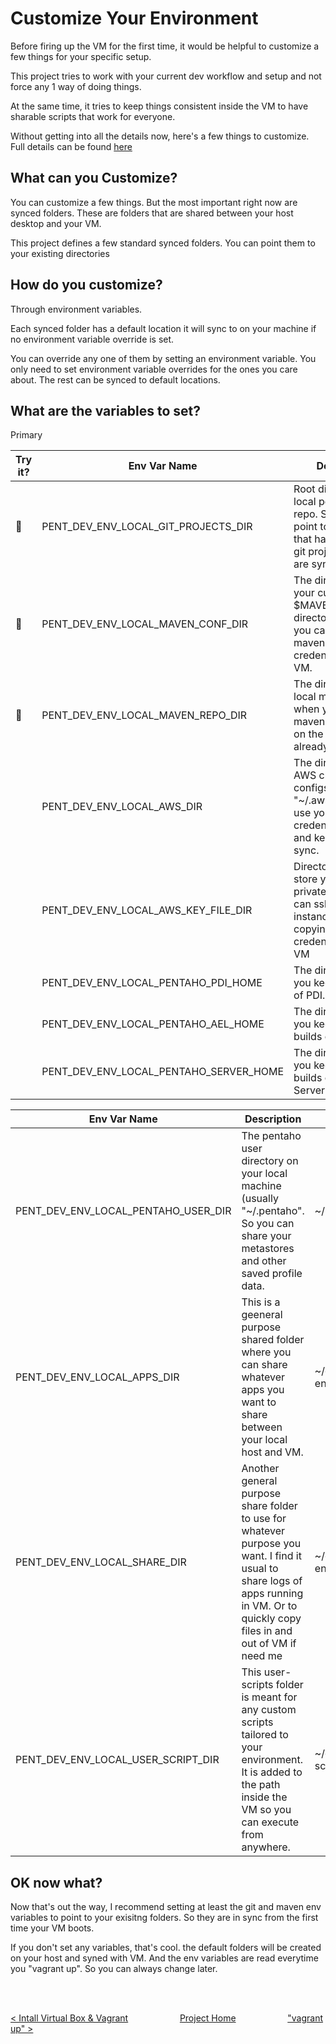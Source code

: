 # Customize Your Environment

Before firing up the VM for the first time, it would be helpful to customize a few things for your specific setup.

This project tries to work with your current dev workflow and setup and not force any 1 way of doing things.

At the same time, it tries to keep things consistent inside the VM to have sharable scripts that work for everyone.

Without getting into all the details now, here's a few things to customize.  Full details can be found [here](../vagrant/README.md)

## What can you Customize?

You can customize a few things.  But the most important right now are synced folders.  These are folders that are shared between your host desktop and your VM.  

This project defines a few standard synced folders. You can point them to your existing directories

## How do you customize?

Through environment variables.  

Each synced folder has a default location it will sync to on your machine if no environment variable override is set.

You can override any one of them by setting an environment variable.  You only need to set environment variable overrides for the ones you care about.  The rest can be synced to default locations.

## What are the variables to set?

Primary

| Try it? | Env Var Name | Description  |  Default Value   |
| --- | ------------ | -----------  | ---------------  |
| &#x1F538; | PENT_DEV_ENV_LOCAL_GIT_PROJECTS_DIR   | Root directory of local pentaho git repo.  Suggested to point to the directory that has your current git projects so they are synced.              | ~/dev-env/pentaho/git/ |
| &#x1F538; | PENT_DEV_ENV_LOCAL_MAVEN_CONF_DIR | The direcotory of your current $MAVEN_HOME/conf directory.  This is so you can share your maven configs / credentials inside VM.              | ~/dev-env/pentaho/maven/conf |
| &#x1F538; | PENT_DEV_ENV_LOCAL_MAVEN_REPO_DIR | The directory of your local maven repo.  So, when your VM runs maven, it can pick up on the files you already downloaded.              | ~/.m2 |
| | PENT_DEV_ENV_LOCAL_AWS_DIR | The directory of your AWS credentials and configs.  Usually "~/.aws".  So you can use your current aws credentials inside VM and keep them in sync.              | ~/.aws     |
| | PENT_DEV_ENV_LOCAL_AWS_KEY_FILE_DIR | Directory where you store your public and private keys.  So you can ssh into AWS instances without copying ur credentials inside the VM              | ~/dev-env/pentaho/aws-keys |
| | PENT_DEV_ENV_LOCAL_PENTAHO_PDI_HOME | The directory where you keep dev builds of PDI.              | ~/dev-env/pentaho/pdi |
| | PENT_DEV_ENV_LOCAL_PENTAHO_AEL_HOME | The directory where you keep your dev builds of AEL              | ~/dev-env/pentaho/ael |
| | PENT_DEV_ENV_LOCAL_PENTAHO_SERVER_HOME | The directory where you keep your dev builds of Pentaho Server              | ~/dev-env/pentaho/server |


| Env Var Name | Description  |  Default Value   |
| ------------ | -----------  | ---------------  |
| PENT_DEV_ENV_LOCAL_PENTAHO_USER_DIR | The pentaho user directory on your local machine (usually "~/.pentaho".  So you can share your metastores and other saved profile data.             | ~/.pentaho |
| PENT_DEV_ENV_LOCAL_APPS_DIR | This is a geeneral purpose shared folder where you can share whatever apps you want to share between your local host and VM.                | ~/dev-env/pentaho/apps |
| PENT_DEV_ENV_LOCAL_SHARE_DIR | Another general purpose share folder to use for whatever purpose you want.  I find it usual to share logs of apps running in VM.  Or to quickly copy files in and out of VM if need me              | ~/dev-env/pentaho/share |
| PENT_DEV_ENV_LOCAL_USER_SCRIPT_DIR | This user-scripts folder is meant for any custom scripts tailored to your environment.  It is added to the path inside the VM so you can execute from anywhere.              | ~/dev-env/user-scripts |

## OK  now what?

Now that's out the way, I recommend setting at least the git and maven env variables to point to your exisitng folders. So they are in sync from the first time your VM boots.

If you don't set any variables, that's cool.  the default folders will be created on your host and syned with VM.  And the env variables are read everytime you "vagrant up".  So you can always change later.

<br>
<br>

[< Intall Virtual Box & Vagrant](install-virtual-box-vagrant.md) &nbsp;&nbsp;&nbsp;&nbsp;&nbsp;&nbsp;&nbsp;&nbsp;&nbsp;&nbsp;&nbsp;&nbsp;&nbsp;&nbsp;&nbsp;&nbsp;&nbsp;&nbsp;&nbsp;&nbsp;[Project Home](../README.md)&nbsp;&nbsp;&nbsp;&nbsp;&nbsp;&nbsp;&nbsp;&nbsp;&nbsp;&nbsp;&nbsp;&nbsp;&nbsp;&nbsp;&nbsp;&nbsp;&nbsp;&nbsp;&nbsp;&nbsp;  ["vagrant up" >](vagrant-up.md)

